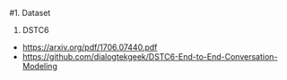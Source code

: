#1. Dataset

1) DSTC6

- https://arxiv.org/pdf/1706.07440.pdf
- https://github.com/dialogtekgeek/DSTC6-End-to-End-Conversation-Modeling
